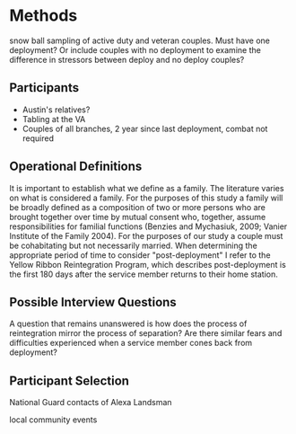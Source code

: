 # Methods
snow ball sampling of active duty and veteran couples. Must have one deployment? Or include couples with no deployment to examine the difference in stressors between deploy and no deploy couples?
## Participants
- Austin's relatives?
- Tabling at the VA
- Couples of all branches, 2 year since last deployment, combat not required
## Operational Definitions
It is important to establish what we define as a family. The literature varies on what is considered a family. For the purposes of this study a family will be broadly defined as a composition of two or more persons who are brought together over time by mutual consent who, together, assume responsibilities for familial functions (Benzies and Mychasiuk, 2009; Vanier Institute of the Family 2004). For the purposes of our study a couple must be cohabitating but not necessarily married. 
When determining the appropriate period of time to consider "post-deployment" I refer to the Yellow Ribbon Reintegration Program, which describes post-deployment is the first 180 days after the service member returns to their home station. 
## Possible Interview Questions
A question that remains unanswered is how does the process of reintegration mirror the process of separation? Are there similar fears and difficulties experienced when a service member cones back from deployment?

## Participant Selection
National Guard contacts of Alexa Landsman

local community events
